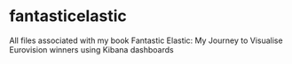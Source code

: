 # fantasticelastic
All files associated with my book Fantastic Elastic: My Journey to Visualise Eurovision winners using Kibana dashboards
